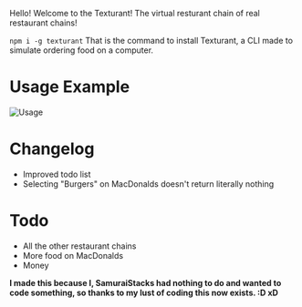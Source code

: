 Hello! Welcome to the Texturant! The virtual resturant chain of real restaurant chains!

`npm i -g texturant`
That is the command to install Texturant, a CLI made to simulate ordering food on a computer.

# Usage Example
![Usage](https://samuraistacks-leader-of-the.succ.world/i/nxrl6a52.gif)

# Changelog
+ Improved todo list
+ Selecting "Burgers" on MacDonalds doesn't return literally nothing

# Todo
+ All the other restaurant chains
+ More food on MacDonalds
+ Money


**I made this because I, SamuraiStacks had nothing to do and wanted to code something, so thanks to my lust of coding this now exists. :D xD**
